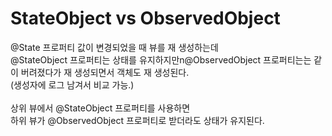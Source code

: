 # StateObject vs ObservedObject

@State 프로퍼티 값이 변경되었을 때 뷰를 재 생성하는데 </br>
@StateObject 프로퍼티는 상태를 유지하지만n@ObservedObject 프로퍼티는는 같이 버려졌다가 재 생성되면서 객체도 재 생성된다. </br>
(생성자에 로그 남겨서 비교 가능.) </br>
</br>
상위 뷰에서 @StateObject 프로퍼티를 사용하면 </br>
하위 뷰가 @ObservedObject 프로퍼티로 받더라도 상태가 유지된다. </br>
